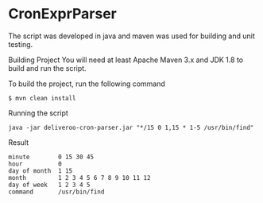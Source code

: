 # CronExprParser
The script was developed in java and maven was used for building and unit testing.

Building Project
You will need at least Apache Maven 3.x and JDK 1.8 to build and run the script.

To build the project, run the following command

```$ mvn clean install```


Running the script

``` java -jar deliveroo-cron-parser.jar "*/15 0 1,15 * 1-5 /usr/bin/find" ```

Result
```
minute        0 15 30 45
hour          0
day of month  1 15
month         1 2 3 4 5 6 7 8 9 10 11 12
day of week   1 2 3 4 5
command       /usr/bin/find
```

